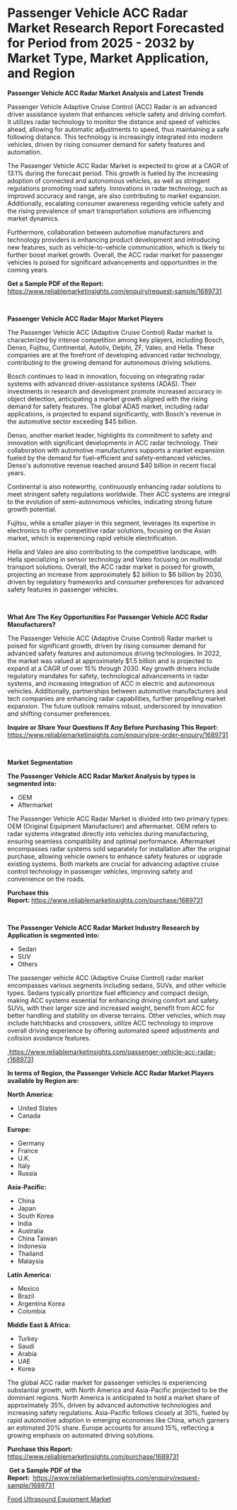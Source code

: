 <p><h1>Passenger Vehicle ACC Radar Market Research Report Forecasted for Period from 2025 -  2032 by Market Type, Market Application, and Region</h1></p><p><strong>Passenger Vehicle ACC Radar Market Analysis and Latest Trends</strong></p>
<p><p>Passenger Vehicle Adaptive Cruise Control (ACC) Radar is an advanced driver assistance system that enhances vehicle safety and driving comfort. It utilizes radar technology to monitor the distance and speed of vehicles ahead, allowing for automatic adjustments to speed, thus maintaining a safe following distance. This technology is increasingly integrated into modern vehicles, driven by rising consumer demand for safety features and automation.</p><p>The Passenger Vehicle ACC Radar Market is expected to grow at a CAGR of 13.1% during the forecast period. This growth is fueled by the increasing adoption of connected and autonomous vehicles, as well as stringent regulations promoting road safety. Innovations in radar technology, such as improved accuracy and range, are also contributing to market expansion. Additionally, escalating consumer awareness regarding vehicle safety and the rising prevalence of smart transportation solutions are influencing market dynamics. </p><p>Furthermore, collaboration between automotive manufacturers and technology providers is enhancing product development and introducing new features, such as vehicle-to-vehicle communication, which is likely to further boost market growth. Overall, the ACC radar market for passenger vehicles is poised for significant advancements and opportunities in the coming years.</p></p>
<p><strong>Get a Sample PDF of the Report:&nbsp;</strong> <a href="https://www.reliablemarketinsights.com/enquiry/request-sample/1689731?utm_campaign=3218&utm_medium=2&utm_source=Github&utm_content=ia&utm_term=26032025&utm_id=passenger-vehicle-acc-radar">https://www.reliablemarketinsights.com/enquiry/request-sample/1689731</a></p>
<p>&nbsp;</p>
<p><strong>Passenger Vehicle ACC Radar Major Market Players</strong></p>
<p><p>The Passenger Vehicle ACC (Adaptive Cruise Control) Radar market is characterized by intense competition among key players, including Bosch, Denso, Fujitsu, Continental, Autoliv, Delphi, ZF, Valeo, and Hella. These companies are at the forefront of developing advanced radar technology, contributing to the growing demand for autonomous driving solutions.</p><p>Bosch continues to lead in innovation, focusing on integrating radar systems with advanced driver-assistance systems (ADAS). Their investments in research and development promote increased accuracy in object detection, anticipating a market growth aligned with the rising demand for safety features. The global ADAS market, including radar applications, is projected to expand significantly, with Bosch's revenue in the automotive sector exceeding $45 billion.</p><p>Denso, another market leader, highlights its commitment to safety and innovation with significant developments in ACC radar technology. Their collaboration with automotive manufacturers supports a market expansion fueled by the demand for fuel-efficient and safety-enhanced vehicles. Denso's automotive revenue reached around $40 billion in recent fiscal years.</p><p>Continental is also noteworthy, continuously enhancing radar solutions to meet stringent safety regulations worldwide. Their ACC systems are integral to the evolution of semi-autonomous vehicles, indicating strong future growth potential.</p><p>Fujitsu, while a smaller player in this segment, leverages its expertise in electronics to offer competitive radar solutions, focusing on the Asian market, which is experiencing rapid vehicle electrification.</p><p>Hella and Valeo are also contributing to the competitive landscape, with Hella specializing in sensor technology and Valeo focusing on multimodal transport solutions. Overall, the ACC radar market is poised for growth, projecting an increase from approximately $2 billion to $6 billion by 2030, driven by regulatory frameworks and consumer preferences for advanced safety features in passenger vehicles.</p></p>
<p>&nbsp;</p>
<p><strong>What Are The Key Opportunities For Passenger Vehicle ACC Radar Manufacturers?</strong></p>
<p><p>The Passenger Vehicle ACC (Adaptive Cruise Control) Radar market is poised for significant growth, driven by rising consumer demand for advanced safety features and autonomous driving technologies. In 2022, the market was valued at approximately $1.5 billion and is projected to expand at a CAGR of over 15% through 2030. Key growth drivers include regulatory mandates for safety, technological advancements in radar systems, and increasing integration of ACC in electric and autonomous vehicles. Additionally, partnerships between automotive manufacturers and tech companies are enhancing radar capabilities, further propelling market expansion. The future outlook remains robust, underscored by innovation and shifting consumer preferences.</p></p>
<p><strong>Inquire or Share Your Questions If Any Before Purchasing This Report:</strong> <a href="https://www.reliablemarketinsights.com/enquiry/pre-order-enquiry/1689731?utm_campaign=3218&utm_medium=2&utm_source=Github&utm_content=ia&utm_term=26032025&utm_id=passenger-vehicle-acc-radar">https://www.reliablemarketinsights.com/enquiry/pre-order-enquiry/1689731</a></p>
<p>&nbsp;</p>
<p><strong>Market Segmentation</strong></p>
<p><strong>The Passenger Vehicle ACC Radar Market Analysis by types is segmented into:</strong></p>
<p><ul><li>OEM</li><li>Aftermarket</li></ul></p>
<p><p>The Passenger Vehicle ACC Radar Market is divided into two primary types: OEM (Original Equipment Manufacturer) and aftermarket. OEM refers to radar systems integrated directly into vehicles during manufacturing, ensuring seamless compatibility and optimal performance. Aftermarket encompasses radar systems sold separately for installation after the original purchase, allowing vehicle owners to enhance safety features or upgrade existing systems. Both markets are crucial for advancing adaptive cruise control technology in passenger vehicles, improving safety and convenience on the roads.</p></p>
<p><strong>Purchase this Report:&nbsp;</strong><a href="https://www.reliablemarketinsights.com/purchase/1689731?utm_campaign=3218&utm_medium=2&utm_source=Github&utm_content=ia&utm_term=26032025&utm_id=passenger-vehicle-acc-radar">https://www.reliablemarketinsights.com/purchase/1689731</a></p>
<p>&nbsp;</p>
<p><strong>The Passenger Vehicle ACC Radar Market Industry Research by Application is segmented into:</strong></p>
<p><ul><li>Sedan</li><li>SUV</li><li>Others</li></ul></p>
<p><p>The passenger vehicle ACC (Adaptive Cruise Control) radar market encompasses various segments including sedans, SUVs, and other vehicle types. Sedans typically prioritize fuel efficiency and compact design, making ACC systems essential for enhancing driving comfort and safety. SUVs, with their larger size and increased weight, benefit from ACC for better handling and stability on diverse terrains. Other vehicles, which may include hatchbacks and crossovers, utilize ACC technology to improve overall driving experience by offering automated speed adjustments and collision avoidance features.</p></p>
<p><a href="https://www.reliablemarketinsights.com/passenger-vehicle-acc-radar-r1689731?utm_campaign=3218&utm_medium=2&utm_source=Github&utm_content=ia&utm_term=26032025&utm_id=passenger-vehicle-acc-radar">&nbsp;https://www.reliablemarketinsights.com/passenger-vehicle-acc-radar-r1689731</a></p>
<p><strong>In terms of Region, the Passenger Vehicle ACC Radar Market Players available by Region are:</strong></p>
<p>
    <p> <strong> North America: </strong>
        <ul>
            <li>United States</li>
            <li>Canada</li>
        </ul>
        </p> 
    <p> <strong> Europe: </strong>
        <ul>
            <li>Germany</li>
            <li>France</li>
            <li>U.K.</li>
            <li>Italy</li>
            <li>Russia</li>
        </ul>
        </p> 
    <p> <strong> Asia-Pacific: </strong>
        <ul>
            <li>China</li>
            <li>Japan</li>
            <li>South Korea</li>
            <li>India</li>
            <li>Australia</li>
            <li>China Taiwan</li>
            <li>Indonesia</li>
            <li>Thailand</li>
            <li>Malaysia</li>
        </ul>
        </p> 
    <p> <strong> Latin America: </strong>
        <ul>
            <li>Mexico</li>
            <li>Brazil</li>
            <li>Argentina Korea</li>
            <li>Colombia</li>
        </ul>
        </p> 
    <p> <strong> Middle East & Africa: </strong>
        <ul>
            <li>Turkey</li>
            <li>Saudi</li>
            <li>Arabia</li>
            <li>UAE</li>
            <li>Korea</li>
        </ul>
    </p>
    </p>
<p><p>The global ACC radar market for passenger vehicles is experiencing substantial growth, with North America and Asia-Pacific projected to be the dominant regions. North America is anticipated to hold a market share of approximately 35%, driven by advanced automotive technologies and increasing safety regulations. Asia-Pacific follows closely at 30%, fueled by rapid automotive adoption in emerging economies like China, which garners an estimated 20% share. Europe accounts for around 15%, reflecting a growing emphasis on automated driving solutions.</p></p>
<p><strong>Purchase this Report: </strong><a href="https://www.reliablemarketinsights.com/purchase/1689731?utm_campaign=3218&utm_medium=2&utm_source=Github&utm_content=ia&utm_term=26032025&utm_id=passenger-vehicle-acc-radar">https://www.reliablemarketinsights.com/purchase/1689731</a></p>
<p>&nbsp;<strong>Get a Sample PDF of the Report:&nbsp;&nbsp;</strong><a href="https://www.reliablemarketinsights.com/enquiry/request-sample/1689731?utm_campaign=3218&utm_medium=2&utm_source=Github&utm_content=ia&utm_term=26032025&utm_id=passenger-vehicle-acc-radar">https://www.reliablemarketinsights.com/enquiry/request-sample/1689731</a></p>
<p><strong></strong></p>
<p><p><a href="https://github.com/kaddahblejc/Market-Research-Report-List-1/blob/main/food-ultrasound-equipment-market.md?utm_campaign=3218&utm_medium=2&utm_source=Github&utm_content=ia&utm_term=26032025&utm_id=passenger-vehicle-acc-radar">Food Ultrasound Equipment Market</a></p></p>